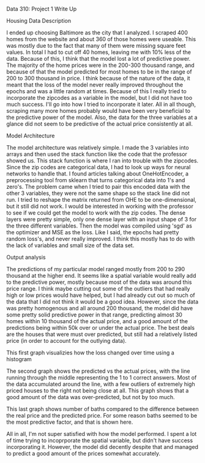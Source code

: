 Data 310: Project 1 Write Up

Housing Data Description

I ended up choosing Baltimore as the city that I analyzed. I scraped 400 homes from the website and about 360 of those homes were useable.
This was mostly due to the fact that many of them were missing square feet values. In total I had to cut off 40 homes, leaving me with 10% less of the data.
Because of this, I think that the model lost a lot of predictive power. The majority of the home prices were in the 200-300 thousand range, and because of that 
the model predicted for most homes to be in the range of 200 to 300 thousand in price. I think because of the nature of the data, it meant that the loss of the 
model never really improved throughout the epochs and was a little random at times. Because of this I really tried to incorporate the zipcodes as a variable in
the model, but I did not have too much success. I'll go into how I tried to incorporate it later. All in all though, scraping many more homes probably would have 
been very beneficial to the predictive power of the model. Also, the data for the three variables at a glance did not seem to be predictive of the actual price 
consistently at all. 

Model Architecture

The model architecture was relatively simple. I made the 3 variables into arrays and then used the stack function like the code that the professor showed us. 
This stack function is where I ran into trouble with the zipcodes. Since the zip codes are categorical data, I had to look up ways for neural networks to handle 
that. I found articles talking about OneHotEncoder, a preprocessing tool from sklearn that turns categorical data into 1's and zero's. The problem came when I 
tried to pair this encoded data with the other 3 variables, they were not the same shape so the stack line did not run. I tried to reshape the matrix returned 
from OHE to be one-dimensional, but it still did not work. I would be interested in working with the professor to see if we could get the model to work with the
zip codes. The dense layers were pretty simple, only one dense layer with an input shape of 3 for the three different variables. Then the model was compiled using 
'sgd' as the optimizer and MSE as the loss. Like I said, the epochs had pretty random loss's, and never really improved. I think this mostly has to do with the lack
of variables and small size of the data set. 

Output analysis

The predictions of my particular model ranged mostly from 200 to 290 thousand at the higher end. It seems like a spatial variable would really add to the predictive power,
mostly because most of the data was around this price range. I think maybe cutting out some of the outliers that had really high or low prices would have helped, but I had 
already cut out so much of the data that I did not think it would be a good idea. However, since the data was pretty homogenous and all around 200 thousand, the model did 
have some pretty solid predictive power in that range, predicting almost 30 homes within 10 thousand of the actual price, and a good amount of the predictions being within 
50k over or under the actual price. The best deals are the houses that were must over predicted, but still had a relatively listed price (in order to account for the outlying 
data). 


This first graph visualizies how the loss changed over time using a histogram



The second graph shows the predicted vs the actual prices, with the line running through the middle representing the 1 to 1 correct answers. Most of the data accumulated around
the line, with a few outliers of extremely high priced houses to the right not being close at all. This graph shows that a good amount of the data was over-predicted, but not by
too much.


This last graph shows number of baths compared to the difference between the real price and the predicted price. For some reason baths seemed to be the most predictive factor, and
that is shown here. 



All in all, I'm not super satisfied with how the model performed. I spent a lot of time trying to incoprporate the spatial variable, but didn't have success incorporating it. 
However, the model did decently despite that and managed to predict a good amount of the prices somewhat accurately. 
